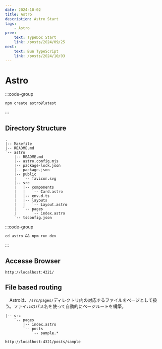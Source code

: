 ```yaml
---
date: 2024-10-02
title: Astro
description: Astro Start
tags: 
    - Astro
prev:
    text: TypeDoc Start
    link: /posts/2024/09/25
next:
    text: Bun TypeScript
    link: /posts/2024/10/03
---
```


# Astro

:::code-group
```sh[npm]
npm create astro@latest
```
:::

## Directory Structure
```
.
|-- Makefile
|-- README.md
`-- astro
    |-- README.md
    |-- astro.config.mjs
    |-- package-lock.json
    |-- package.json
    |-- public
    |   `-- favicon.svg
    |-- src
    |   |-- components
    |   |   `-- Card.astro
    |   |-- env.d.ts
    |   |-- layouts
    |   |   `-- Layout.astro
    |   `-- pages
    |       `-- index.astro
    `-- tsconfig.json
```

:::code-group
```sh[npm]
cd astro && npm run dev
```
:::

## Accesse Browser
```
http://localhost:4321/
```

## File based routing

&emsp;Astroは、`/src/pages/`ディレクトリ内の対応するファイルをページとして扱う。ファイルのパス名を使って自動的にページルートを構築。

```
|-- src
    `-- pages
        |-- index.astro
        `-- posts
            `-- sample.*
```

```
http://localhost:4321/posts/sample
```